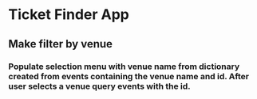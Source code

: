 # Ticket Finder App  
## Make filter by venue  
### Populate selection menu with venue name from dictionary created from events containing the venue name and id. After user selects a venue query events with the id. 
